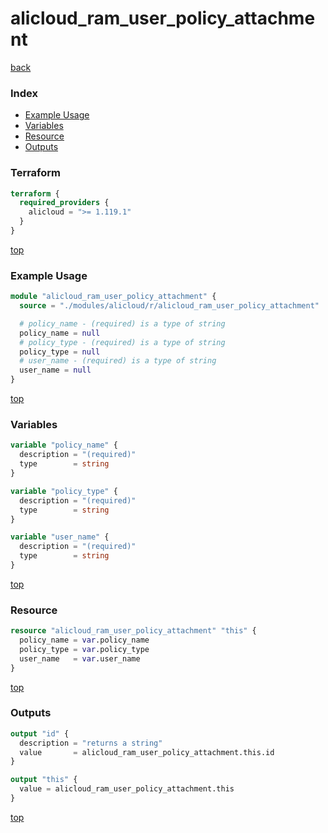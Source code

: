 # alicloud_ram_user_policy_attachment

[back](../alicloud.md)

### Index

- [Example Usage](#example-usage)
- [Variables](#variables)
- [Resource](#resource)
- [Outputs](#outputs)

### Terraform

```terraform
terraform {
  required_providers {
    alicloud = ">= 1.119.1"
  }
}
```

[top](#index)

### Example Usage

```terraform
module "alicloud_ram_user_policy_attachment" {
  source = "./modules/alicloud/r/alicloud_ram_user_policy_attachment"

  # policy_name - (required) is a type of string
  policy_name = null
  # policy_type - (required) is a type of string
  policy_type = null
  # user_name - (required) is a type of string
  user_name = null
}
```

[top](#index)

### Variables

```terraform
variable "policy_name" {
  description = "(required)"
  type        = string
}

variable "policy_type" {
  description = "(required)"
  type        = string
}

variable "user_name" {
  description = "(required)"
  type        = string
}
```

[top](#index)

### Resource

```terraform
resource "alicloud_ram_user_policy_attachment" "this" {
  policy_name = var.policy_name
  policy_type = var.policy_type
  user_name   = var.user_name
}
```

[top](#index)

### Outputs

```terraform
output "id" {
  description = "returns a string"
  value       = alicloud_ram_user_policy_attachment.this.id
}

output "this" {
  value = alicloud_ram_user_policy_attachment.this
}
```

[top](#index)